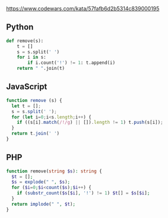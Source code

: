 https://www.codewars.com/kata/57fafb6d2b5314c839000195

## Python
```python
def remove(s):
    t = []
    s = s.split(' ')
    for i in s:
        if i.count('!') != 1: t.append(i)
    return " ".join(t)
```

## JavaScript
```js
function remove (s) {
  let t = [];
  s = s.split(' ');
  for (let i=0;i<s.length;i++) {
    if ((s[i].match(/!/g) || []).length != 1) t.push(s[i]);
  }
  return t.join(' ')
}
```

## PHP
```php
function remove(string $s): string {
  $t = [];
  $s = explode(" ", $s);
  for ($i=0;$i<count($s);$i++) {
    if (substr_count($s[$i], '!') != 1) $t[] = $s[$i];
  }
  return implode(" ", $t);
}
```